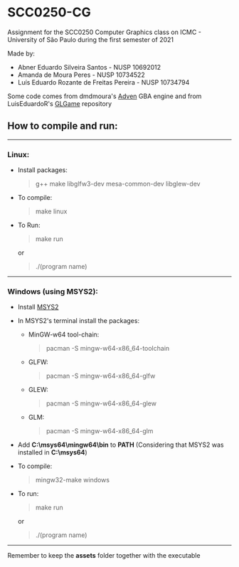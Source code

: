# SCC0250-CG

Assignment for the SCC0250 Computer Graphics class on ICMC - University of São Paulo during the first semester of 2021

Made by:

* Abner Eduardo Silveira Santos - NUSP 10692012
* Amanda de Moura Peres - NUSP 10734522
* Luís Eduardo Rozante de Freitas Pereira - NUSP 10734794

Some code comes from dmdmoura's [Adven](https://github.com/dmdemoura/Adven) GBA engine and from LuisEduardoR's [GLGame](https://github.com/LuisEduardoR/GLGame) repository


## How to compile and run:

---

### Linux:

* Install packages:

    > g++ make libglfw3-dev mesa-common-dev libglew-dev

* To compile:

    > make linux

* To Run:

    > make run
    
    or

    > ./(program name)

---

### Windows (using MSYS2):

* Install [MSYS2](https://www.msys2.org/)

* In MSYS2's terminal install the packages:

  - MinGW-w64 tool-chain:

      > pacman -S mingw-w64-x86_64-toolchain

  - GLFW:

      > pacman -S mingw-w64-x86_64-glfw

  - GLEW:

      > pacman -S mingw-w64-x86_64-glew

  - GLM:

      > pacman -S mingw-w64-x86_64-glm

* Add **C:\msys64\mingw64\bin** to **PATH** (Considering that MSYS2 was installed in **C:\msys64**)

* To compile:

    > mingw32-make windows

* To run:

    > make run
    
    or

    > ./(program name)

---

Remember to keep the **assets** folder together with the executable